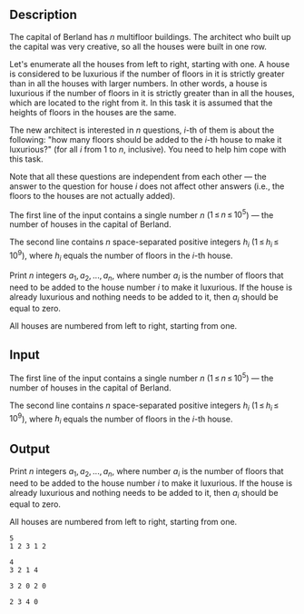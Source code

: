 ## Description

<div><p>The capital of Berland has <span class="tex-span"><i>n</i></span> multifloor buildings. The architect who built up the capital was very creative, so all the houses were built in one row.</p><p>Let's enumerate all the houses from left to right, starting with one. A house is considered to be <span class="tex-font-style-it">luxurious</span> if the number of floors in it is strictly greater than in all the houses with larger numbers. In other words, a house is luxurious if the number of floors in it is strictly greater than in all the houses, which are located to the right from it. In this task it is assumed that the heights of floors in the houses are the same.</p><p>The new architect is interested in <span class="tex-span"><i>n</i></span> questions, <span class="tex-span"><i>i</i></span>-th of them is about the following: "how many floors should be added to the <span class="tex-span"><i>i</i></span>-th house to make it luxurious?" (for all <span class="tex-span"><i>i</i></span> from <span class="tex-span">1</span> to <span class="tex-span"><i>n</i></span>, inclusive). You need to help him cope with this task.</p><p>Note that all these questions are independent from each other — the answer to the question for house <span class="tex-span"><i>i</i></span> does not affect other answers (i.e., the floors to the houses are not actually added).</p></div><div class="input-specification"><p>The first line of the input contains a single number <span class="tex-span"><i>n</i></span> (<span class="tex-span">1 ≤ <i>n</i> ≤ 10<sup class="upper-index">5</sup></span>) — the number of houses in the capital of Berland.</p><p>The second line contains <span class="tex-span"><i>n</i></span> space-separated positive integers <span class="tex-span"><i>h</i><sub class="lower-index"><i>i</i></sub></span> (<span class="tex-span">1 ≤ <i>h</i><sub class="lower-index"><i>i</i></sub> ≤ 10<sup class="upper-index">9</sup></span>), where <span class="tex-span"><i>h</i><sub class="lower-index"><i>i</i></sub></span> equals the number of floors in the <span class="tex-span"><i>i</i></span>-th house. </p></div><div class="output-specification"><p>Print <span class="tex-span"><i>n</i></span> integers <span class="tex-span"><i>a</i><sub class="lower-index">1</sub>, <i>a</i><sub class="lower-index">2</sub>, ..., <i>a</i><sub class="lower-index"><i>n</i></sub></span>, where number <span class="tex-span"><i>a</i><sub class="lower-index"><i>i</i></sub></span> is the number of floors that need to be added to the house number <span class="tex-span"><i>i</i></span> to make it luxurious. If the house is already luxurious and nothing needs to be added to it, then <span class="tex-span"><i>a</i><sub class="lower-index"><i>i</i></sub></span> should be equal to zero.</p><p>All houses are numbered from left to right, starting from one.</p></div>

## Input

<p>The first line of the input contains a single number <span class="tex-span"><i>n</i></span> (<span class="tex-span">1 ≤ <i>n</i> ≤ 10<sup class="upper-index">5</sup></span>) — the number of houses in the capital of Berland.</p><p>The second line contains <span class="tex-span"><i>n</i></span> space-separated positive integers <span class="tex-span"><i>h</i><sub class="lower-index"><i>i</i></sub></span> (<span class="tex-span">1 ≤ <i>h</i><sub class="lower-index"><i>i</i></sub> ≤ 10<sup class="upper-index">9</sup></span>), where <span class="tex-span"><i>h</i><sub class="lower-index"><i>i</i></sub></span> equals the number of floors in the <span class="tex-span"><i>i</i></span>-th house. </p>

## Output

<p>Print <span class="tex-span"><i>n</i></span> integers <span class="tex-span"><i>a</i><sub class="lower-index">1</sub>, <i>a</i><sub class="lower-index">2</sub>, ..., <i>a</i><sub class="lower-index"><i>n</i></sub></span>, where number <span class="tex-span"><i>a</i><sub class="lower-index"><i>i</i></sub></span> is the number of floors that need to be added to the house number <span class="tex-span"><i>i</i></span> to make it luxurious. If the house is already luxurious and nothing needs to be added to it, then <span class="tex-span"><i>a</i><sub class="lower-index"><i>i</i></sub></span> should be equal to zero.</p><p>All houses are numbered from left to right, starting from one.</p>





```input1
5
1 2 3 1 2

```




```input2
4
3 2 1 4

```




```output1
3 2 0 2 0
```




```output2
2 3 4 0
```


